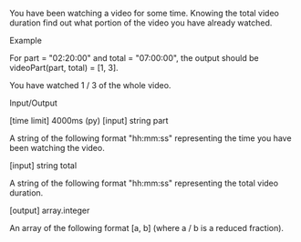 You have been watching a video for some time. Knowing the total video duration find out what portion of the video you have already watched.

Example

For part = "02:20:00" and total = "07:00:00", the output should be
videoPart(part, total) = [1, 3].

You have watched 1 / 3 of the whole video.

Input/Output

[time limit] 4000ms (py)
[input] string part

A string of the following format "hh:mm:ss" representing the time you have been watching the video.

[input] string total

A string of the following format "hh:mm:ss" representing the total video duration.

[output] array.integer

An array of the following format [a, b] (where a / b is a reduced fraction).
